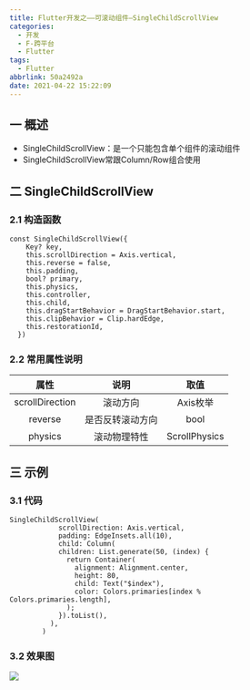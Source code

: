 ```yaml
---
title: Flutter开发之——可滚动组件—SingleChildScrollView
categories:
  - 开发
  - F-跨平台
  - Flutter
tags:
  - Flutter
abbrlink: 50a2492a
date: 2021-04-22 15:22:09
---
```

## 一 概述

* SingleChildScrollView：是一个只能包含单个组件的滚动组件
* SingleChildScrollView常跟Column/Row组合使用

<!--more-->

## 二 SingleChildScrollView

### 2.1 构造函数

```
const SingleChildScrollView({
    Key? key,
    this.scrollDirection = Axis.vertical,
    this.reverse = false,
    this.padding,
    bool? primary,
    this.physics,
    this.controller,
    this.child,
    this.dragStartBehavior = DragStartBehavior.start,
    this.clipBehavior = Clip.hardEdge,
    this.restorationId,
  })
```

### 2.2 常用属性说明

|      属性       |       说明       |     取值      |
| :-------------: | :--------------: | :-----------: |
| scrollDirection |     滚动方向     |   Axis枚举    |
|     reverse     | 是否反转滚动方向 |     bool      |
|     physics     |   滚动物理特性   | ScrollPhysics |

## 三 示例

### 3.1 代码

```
SingleChildScrollView(
            scrollDirection: Axis.vertical,
            padding: EdgeInsets.all(10),
            child: Column(
            children: List.generate(50, (index) {
              return Container(
                alignment: Alignment.center,
                height: 80,
                child: Text("$index"),
                color: Colors.primaries[index % Colors.primaries.length],
              );
            }).toList(),
          ),
        )
```

### 3.2 效果图

![][1]


[1]:https://cdn.jsdelivr.net/gh/PGzxc/CDN@master/blog-flutter/flutter-singleChildScrollView-sample.gif